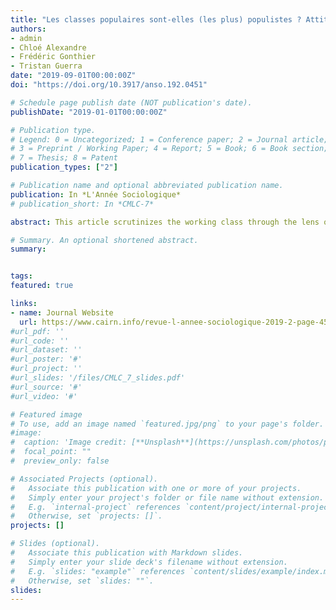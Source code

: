 ```yaml
---
title: "Les classes populaires sont-elles (les plus) populistes ? Attitudes populistes et vote radical lors de l'élection présidentielle de 2017"
authors:
- admin
- Chloé Alexandre
- Frédéric Gonthier
- Tristan Guerra
date: "2019-09-01T00:00:00Z"
doi: "https://doi.org/10.3917/anso.192.0451"

# Schedule page publish date (NOT publication's date).
publishDate: "2019-01-01T00:00:00Z"

# Publication type.
# Legend: 0 = Uncategorized; 1 = Conference paper; 2 = Journal article;
# 3 = Preprint / Working Paper; 4 = Report; 5 = Book; 6 = Book section;
# 7 = Thesis; 8 = Patent
publication_types: ["2"]

# Publication name and optional abbreviated publication name.
publication: In *L'Année Sociologique*
# publication_short: In *CMLC-7*

abstract: This article scrutinizes the working class through the lens of populist attitudes and voting for the radical parties, with which they are frequently associated. The article speaks to the importance of a multidimensional approach of the working classes when examining their relationship to politics.

# Summary. An optional shortened abstract.
summary: 


tags:
featured: true

links:
- name: Journal Website
  url: https://www.cairn.info/revue-l-annee-sociologique-2019-2-page-451.htm
#url_pdf: ''
#url_code: ''
#url_dataset: ''
#url_poster: '#'
#url_project: ''
#url_slides: '/files/CMLC_7_slides.pdf'
#url_source: '#'
#url_video: '#'

# Featured image
# To use, add an image named `featured.jpg/png` to your page's folder. 
#image:
#  caption: 'Image credit: [**Unsplash**](https://unsplash.com/photos/pLCdAaMFLTE)'
#  focal_point: ""
#  preview_only: false

# Associated Projects (optional).
#   Associate this publication with one or more of your projects.
#   Simply enter your project's folder or file name without extension.
#   E.g. `internal-project` references `content/project/internal-project/index.md`.
#   Otherwise, set `projects: []`.
projects: []

# Slides (optional).
#   Associate this publication with Markdown slides.
#   Simply enter your slide deck's filename without extension.
#   E.g. `slides: "example"` references `content/slides/example/index.md`.
#   Otherwise, set `slides: ""`.
slides:
---
```

